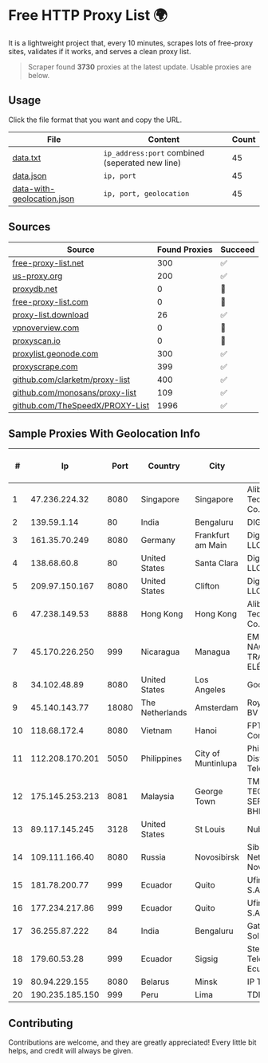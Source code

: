 
# Free HTTP Proxy List 🌍

It is a lightweight project that, every 10 minutes, scrapes lots of free-proxy sites, validates if it works, and serves a clean proxy list.


> Scraper found **3730** proxies at the latest update. Usable proxies are below.

## Usage

Click the file format that you want and copy the URL.


|File|Content|Count|
|----|-------|-----|
|[data.txt](https://raw.githubusercontent.com/themiralay/Proxy-List-World/master/data.txt)|`ip_address:port` combined (seperated new line)|45|
|[data.json](https://raw.githubusercontent.com/themiralay/Proxy-List-World/master/data.json)|`ip, port`|45|
|[data-with-geolocation.json](https://raw.githubusercontent.com/themiralay/Proxy-List-World/master/data-with-geolocation.json)|`ip, port, geolocation`|45|

## Sources

|Source|Found Proxies|Succeed|
|------|-------------|-------|
|[free-proxy-list.net](https://free-proxy-list.net)|300|✅|
|[us-proxy.org](https://www.us-proxy.org)|200|✅|
|[proxydb.net](http://proxydb.net)|0|🚫|
|[free-proxy-list.com](https://free-proxy-list.com/?page=&port=&type%5B%5D=http&type%5B%5D=https&up_time=0&search=Search)|0|🚫|
|[proxy-list.download](https://www.proxy-list.download/HTTP)|26|✅|
|[vpnoverview.com](https://vpnoverview.com/privacy/anonymous-browsing/free-proxy-servers)|0|🚫|
|[proxyscan.io](https://www.proxyscan.io)|0|🚫|
|[proxylist.geonode.com](https://proxylist.geonode.com/api/proxy-list?limit=300&page=1&sort_by=lastChecked&sort_type=desc&protocols=http,https)|300|✅|
|[proxyscrape.com](https://api.proxyscrape.com/v2/?request=displayproxies&protocol=http&timeout=10000&country=all&ssl=all&anonymity=all)|399|✅|
|[github.com/clarketm/proxy-list](https://raw.githubusercontent.com/clarketm/proxy-list/master/proxy-list-raw.txt)|400|✅|
|[github.com/monosans/proxy-list](https://raw.githubusercontent.com/monosans/proxy-list/main/proxies/http.txt)|109|✅|
|[github.com/TheSpeedX/PROXY-List](https://raw.githubusercontent.com/TheSpeedX/PROXY-List/master/http.txt)|1996|✅|


## Sample Proxies With Geolocation Info

|#|Ip|Port|Country|City|Internet Service Provider|
|-|--|----|-------|----|-------------------------|
|1|47.236.224.32|8080|Singapore|Singapore|Alibaba (US) Technology Co., Ltd.|
|2|139.59.1.14|80|India|Bengaluru|DIGITALOCEAN|
|3|161.35.70.249|8080|Germany|Frankfurt am Main|DigitalOcean, LLC|
|4|138.68.60.8|80|United States|Santa Clara|DigitalOcean, LLC|
|5|209.97.150.167|8080|United States|Clifton|DigitalOcean, LLC|
|6|47.238.149.53|8888|Hong Kong|Hong Kong|Alibaba (US) Technology Co., Ltd.|
|7|45.170.226.250|999|Nicaragua|Managua|EMPRESA NACIONAL DE TRANSMISIÓN ELÉCTRICA|
|8|34.102.48.89|8080|United States|Los Angeles|Google LLC|
|9|45.140.143.77|18080|The Netherlands|Amsterdam|RoyaleHosting BV|
|10|118.68.172.4|8080|Vietnam|Hanoi|FPT Telecom Company|
|11|112.208.170.201|5050|Philippines|City of Muntinlupa|Philippine Long Distance Telephone Co.|
|12|175.145.253.213|8081|Malaysia|George Town|TM TECHNOLOGY SERVICES SDN BHD|
|13|89.117.145.245|3128|United States|St Louis|Nubes, LLC|
|14|109.111.166.40|8080|Russia|Novosibirsk|Siberian Networks Novokuznetsk|
|15|181.78.200.77|999|Ecuador|Quito|Ufinet Panama S.A.|
|16|177.234.217.86|999|Ecuador|Quito|Ufinet Panama S.A.|
|17|36.255.87.222|84|India|Bengaluru|Gatik Business Solutions|
|18|179.60.53.28|999|Ecuador|Sigsig|Stealth Telecom del Ecuador|
|19|80.94.229.155|8080|Belarus|Minsk|IP TelCom LLC|
|20|190.235.185.150|999|Peru|Lima|TDP-GRS|



## Contributing

Contributions are welcome, and they are greatly appreciated! Every
little bit helps, and credit will always be given.

